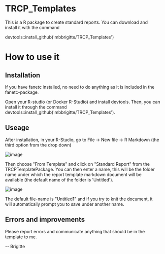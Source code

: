 # TRCP_Templates

This is  a R package to create standard reports. You can download and install it with the command

devtools::install_github('mbbrigitte/TRCP_Templates')

# How to use it
## Installation
If you have fanetc installed, no need to do anything as it is included in the fanetc-package. 

Open your R-studio (or Docker R-Studio) and install devtools. Then, you can install it through the command
devtools::install_github('mbbrigitte/TRCP_Templates'). 

## Useage
After installation, in your R-Studio, go to 
File  ->  New file  ->  R Markdown   (the third option from the drop down)


![image](https://user-images.githubusercontent.com/15571699/200608598-76633540-f745-47db-88b0-d35af76511d3.png)

Then choose "From Template" and click on "Standard Report" from the TRCPTemplatePackage. You can then enter a name, this will be the folder name under which the report template markdown document will be available (the default name of the folder is 'Untitled').


![image](https://user-images.githubusercontent.com/15571699/200610012-627b3f98-245f-4764-9996-393953dc88c3.png)


The default file-name is "Untitled1" and if you try to knit the document, it will automatically prompt you to save under another name. 

## Errors and improvements
Please report errors and communicate anything that should be in the template to me.

-- Brigitte


